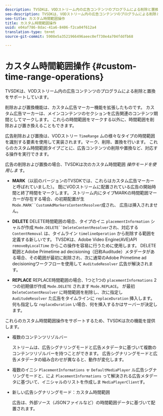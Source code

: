 ```yaml
---
description: TVSDKは、VODストリーム内の広告コンテンツのプログラムによる削除と置換をサポートしています。
seo-description: TVSDKは、VODストリーム内の広告コンテンツのプログラムによる削除と置換をサポートしています。
seo-title: カスタム時間範囲操作
title: カスタム時間範囲操作
uuid: e04af786-8dac-41a6-8406-f2ca04f612a4
translation-type: tm+mt
source-git-commit: 5908e5a3521966496aeec0ef730e4a704fddfb68

---
```



# カスタム時間範囲操作 {#custom-time-range-operations}

TVSDKは、VODストリーム内の広告コンテンツのプログラムによる削除と置換をサポートしています。

削除および置換機能は、カスタム広告マーカー機能を拡張したものです。 カスタム広告マーカーは、メインコンテンツのセクションを広告関連のコンテンツ期間としてマークします。 これらの時間範囲をマークする以外に、時間範囲を削除および置き換えることもできます。

広告削除および置換は、VODストリー `TimeRange` ムの様々なタイプの時間範囲を識別する要素を使用して実装されます。マーク、削除、置換を行います。 これらのカスタム時間範囲タイプごとに、広告コンテンツの削除や置換など、対応する操作を実行できます。

広告の削除および置換の場合、TVSDKは次のカスタム時間範囲 *操作モードを使用しま* す。

* **MARK**（以前のバージョンのTVSDKでは、これらはカスタム広告マーカーと呼ばれていました）。 既にVODストリームに配置されている広告の開始時間と終了時間をマークします。 ストリーム内にタイプMARKの時間範囲マーカーが存在する場合、の初期配置が生 `Mode.MARK``CustomAdMarkersContentResolver`成され、 広告は挿入されません。

* **DELETE** DELETE時間範囲の場合、タイプのイニ `placementInformation` シャルが作成 `Mode.DELETE``DeleteContentResolver`され、対応する `ContentRemoval` は、タイムライン `timelineOperation` から削除する範囲を定義する新しいです。 TVSDKは、Adobe Video Engine(AVE)API `removeByLocalTime` からこの操作を容易に行うために使用します。 DELETE範囲とAdobe Primetime ad decisioning（旧称Auditude）メタデータがある場合、その範囲が最初に削除され、次に通常のAdobe Primetime ad decisioningワークフローを使用して `AuditudeResolver` 広告が解決されます。

* **REPLACE** REPLACE時間範囲の場合、1つと1つの `placementInformations` 2つの初期値が作成 `Mode.DELETE` されます `Mode.REPLACE`。 が最初 `DeleteContentResolver` に時間範囲を削除し、次に指定し `AuditudeResolver` た広告をタイムラインに `replaceDuration` 挿入します。 何も指定しな `replaceDuration` い場合、何を挿入するかはサーバーが決定します。

これらのカスタム時間範囲操作をサポートするため、TVSDKは次の機能を提供します。

* 複数のコンテンツリゾルバー

   ストリームは、広告シグナリングモードと広告メタデータに基づいて複数のコンテンツリゾルバーを持つことができます。 広告シグナリングモードと広告メタデータの組み合わせが異なると、動作が変化します。
* 複数のイニシ `PlacementInformations` ャ `DefaultMediaPlayer` ル広告シグナリングモードと、によ `PlacementInformations` って解決される広告メタデータに基づいて、イニシャルのリストを作成しま `MediaPlayerClient`す。

* 新しい広告シグナリングモード：カスタム時間範囲

   広告は、外部ソース（JSONファイルなど）の時間範囲データに基づいて配置されます。